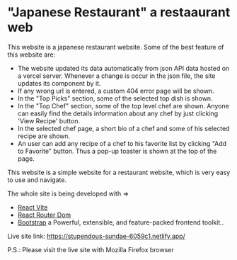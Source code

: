 # "Japanese Restaurant" a restaaurant web

This website is a japanese restaurant website. Some of the best feature of this website are:

- The website updated its data automatically from json API data hosted on a vercel server. Whenever a change is occur in the json file, the site updates its component by it.
- If any wrong url is entered, a custom 404 error page will be shown.
- In the "Top Picks" section, some of the selected top dish is shown.
- In the "Top Chef" section, some of the top level chef are shown. Anyone can easily find the details information about any chef by just clicking 'View Recipe' button.
- In the selected chef page, a short bio of a chef and some of his selected recipe are shown.
- An user can add any recipe of a chef to his favorite list by clicking "Add to Favorite" button. Thus a pop-up toaster is shown at the top of the page.

This website is a simple website for a restaurant website, which is very easy to use and navigate.

The whole site is being developed with =>

- [React Vite](https://github.com/vitejs/vite-plugin-react/blob/main/packages/plugin-react/README.md)
- [React Router Dom](https://reactrouter.com/en/main)
- [Bootstrap](https://getbootstrap.com/) a Powerful, extensible, and feature-packed frontend toolkit..

Live site link: https://stupendous-sundae-6059c1.netlify.app/

P.S.: Please visit the live site with Mozilla Firefox browser
